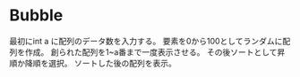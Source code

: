 # Bubble
最初にint a に配列のデータ数を入力する。
要素を0から100としてランダムに配列を作成。
創られた配列を1~a番まで一度表示させる。
その後ソートとして昇順か降順を選択。
ソートした後の配列を表示。
